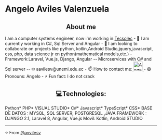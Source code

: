 

# Angelo Aviles Valenzuela

<h2 align="center">About me</h2>
I am a computer systems engineer, now i'm working in <a href="http://tecsolec.com/">Tecsolec</a>
- 🌱 I am currently working  in C#, Sql Server and Angular
- 👯 I am looking to collaborate on projects like python, kotlin,Android Studio,jquery,javascript, css, php, data science jr en python(mathematical models,etc.)
- Framework:Laravel, Vue.js, Django, Angular
-- Microservices with C# and Sql server
-- ✉ aavilesv@unemi.edu.ec
- 📫 How to contact me:<a href="https://www.linkedin.com/in/angelo-aviles-264983200/">
    <img src="https://www.vectorlogo.zone/logos/linkedin/linkedin-icon.svg" alt="Angel Santiago Jaime Zavala's LinkedIn Profile"  height="30" width="30">
  </a>
- 😄 Pronouns: Angelo
- ⚡ Fun fact: I do not crack
<h2 align="center">💻Technologies:</h2>
Python* PHP* VISUAL STUDIO* C#* Javascript* TypeScript* CSS* 
BASE DE DATOS : MYSQL, SQL SERVER, POSTGRESQL ,JAVA
FRAMEWORK : DJANGO 2.1, Laravel 8, Angular, Vue.js
Movil:  Kotlin, Android STUDIO

---

⭐️ From [@avvilesv](https://github.com/aavilesv)

